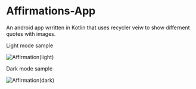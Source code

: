 # Affirmations-App

An android app wrritten in Kotlin that uses recycler veiw to show differnent quotes with images.


Light mode sample

![Affirmation(light)](https://user-images.githubusercontent.com/91522619/187667069-b97f530c-baa2-4c7b-be09-d06e0909c1f3.png)

Dark mode sample

![Affirmation(dark)](https://user-images.githubusercontent.com/91522619/187667189-3d91b330-104a-4a48-8a98-33847de78954.png)
